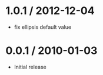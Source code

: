 
1.0.1 / 2012-12-04 
==================

  * fix ellipsis default value

0.0.1 / 2010-01-03
==================

  * Initial release
